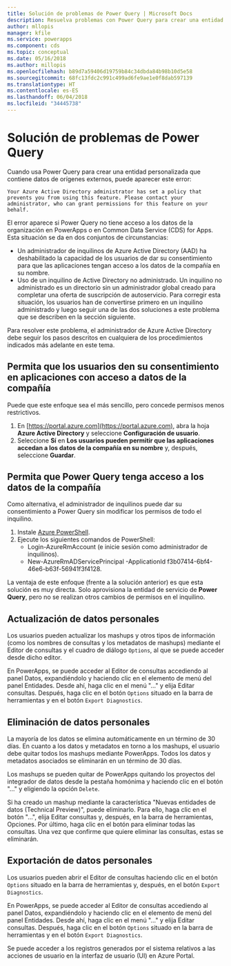 ```yaml
---
title: Solución de problemas de Power Query | Microsoft Docs
description: Resuelva problemas con Power Query para crear una entidad personalizada en Common Data Service (CDS) for Apps.
author: mllopis
manager: kfile
ms.service: powerapps
ms.component: cds
ms.topic: conceptual
ms.date: 05/16/2018
ms.author: millopis
ms.openlocfilehash: b89d7a59406d19759b84c34dbda84b98b10d5e58
ms.sourcegitcommit: 68fc13fdc2c991c499ad6fe9ae1e0f8dab597139
ms.translationtype: HT
ms.contentlocale: es-ES
ms.lasthandoff: 06/04/2018
ms.locfileid: "34445738"
---
```

# <a name="troubleshooting-power-query"></a>Solución de problemas de Power Query
Cuando usa Power Query para crear una entidad personalizada que contiene datos de orígenes externos, puede aparecer este error:

`Your Azure Active Directory administrator has set a policy that prevents you from using this feature. Please contact your administrator, who can grant permissions for this feature on your behalf.`

El error aparece si Power Query no tiene acceso a los datos de la organización en PowerApps o en Common Data Service (CDS) for Apps. Esta situación se da en dos conjuntos de circunstancias:

* Un administrador de inquilinos de Azure Active Directory (AAD) ha deshabilitado la capacidad de los usuarios de dar su consentimiento para que las aplicaciones tengan acceso a los datos de la compañía en su nombre.
* Uso de un inquilino de Active Directory no administrado. Un inquilino no administrado es un directorio sin un administrador global creado para completar una oferta de suscripción de autoservicio. Para corregir esta situación, los usuarios han de convertirse primero en un inquilino administrado y luego seguir una de las dos soluciones a este problema que se describen en la sección siguiente.

Para resolver este problema, el administrador de Azure Active Directory debe seguir los pasos descritos en cualquiera de los procedimientos indicados más adelante en este tema.

## <a name="allow-users-to-consent-to-apps-that-access-company-data"></a>Permita que los usuarios den su consentimiento en aplicaciones con acceso a datos de la compañía
Puede que este enfoque sea el más sencillo, pero concede permisos menos restrictivos.

1. En [https://portal.azure.com](https://portal.azure.com), abra la hoja **Azure Active Directory** y seleccione **Configuración de usuario**.
2. Seleccione **Sí** en **Los usuarios pueden permitir que las aplicaciones accedan a los datos de la compañía en su nombre**  y, después, seleccione **Guardar**.

## <a name="allow-power-query-to-access-company-data"></a>Permita que Power Query tenga acceso a los datos de la compañía
Como alternativa, el administrador de inquilinos puede dar su consentimiento a Power Query sin modificar los permisos de todo el inquilino.

1. Instale [Azure PowerShell](https://docs.microsoft.com/powershell/azure/install-azurerm-ps).
2. Ejecute los siguientes comandos de PowerShell:
   * Login-AzureRmAccount (e inicie sesión como administrador de inquilinos).
   * New-AzureRmADServicePrincipal -ApplicationId f3b07414-6bf4-46e6-b63f-56941f3f4128.

La ventaja de este enfoque (frente a la solución anterior) es que esta solución es muy directa. Solo aprovisiona la entidad de servicio de **Power Query**, pero no se realizan otros cambios de permisos en el inquilino.

## <a name="updating-personal-data"></a>Actualización de datos personales

Los usuarios pueden actualizar los mashups y otros tipos de información (como los nombres de consultas y los metadatos de mashups) mediante el Editor de consultas y el cuadro de diálogo `Options`, al que se puede acceder desde dicho editor.

En PowerApps, se puede acceder al Editor de consultas accediendo al panel Datos, expandiéndolo y haciendo clic en el elemento de menú del panel Entidades. Desde ahí, haga clic en el menú "..." y elija Editar consultas. Después, haga clic en el botón `Options` situado en la barra de herramientas y en el botón `Export Diagnostics`.


## <a name="deleting-personal-data"></a>Eliminación de datos personales

La mayoría de los datos se elimina automáticamente en un término de 30 días. En cuanto a los datos y metadatos en torno a los mashups, el usuario debe quitar todos los mashups mediante PowerApps. Todos los datos y metadatos asociados se eliminarán en un término de 30 días.

Los mashups se pueden quitar de PowerApps quitando los proyectos del integrador de datos desde la pestaña homónima y haciendo clic en el botón "..." y eligiendo la opción `Delete`.

Si ha creado un mashup mediante la característica "Nuevas entidades de datos (Technical Preview)", puede eliminarlo. Para ello, haga clic en el botón "...", elija Editar consultas y, después, en la barra de herramientas, Opciones. Por último, haga clic en el botón para eliminar todas las consultas. Una vez que confirme que quiere eliminar las consultas, estas se eliminarán.


## <a name="exporting-personal-data"></a>Exportación de datos personales

Los usuarios pueden abrir el Editor de consultas haciendo clic en el botón `Options` situado en la barra de herramientas y, después, en el botón `Export Diagnostics`.

En PowerApps, se puede acceder al Editor de consultas accediendo al panel Datos, expandiéndolo y haciendo clic en el elemento de menú del panel Entidades. Desde ahí, haga clic en el menú "..." y elija Editar consultas. Después, haga clic en el botón `Options` situado en la barra de herramientas y en el botón `Export Diagnostics`.

Se puede acceder a los registros generados por el sistema relativos a las acciones de usuario en la interfaz de usuario (UI) en Azure Portal.


